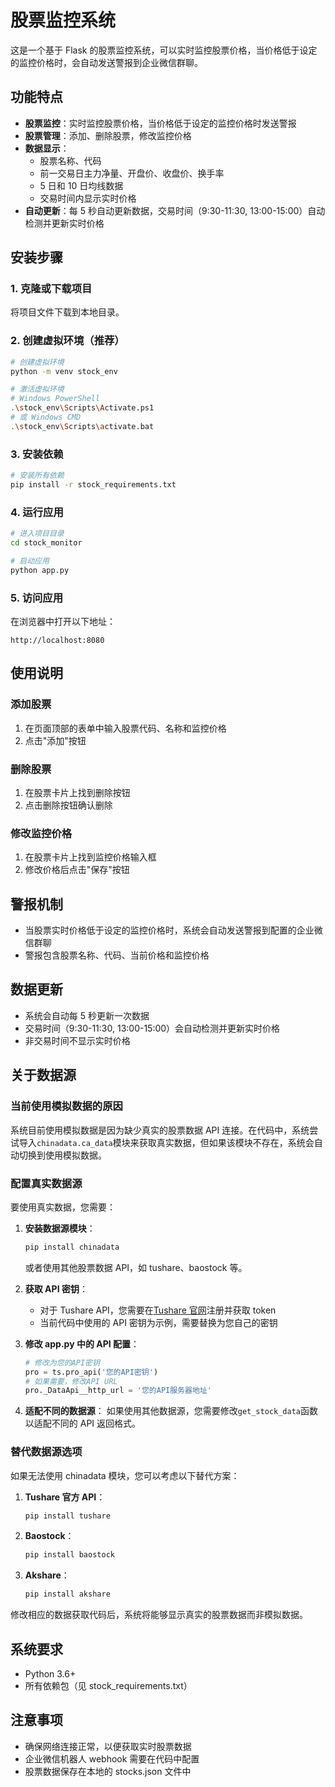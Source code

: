 # 股票监控系统

这是一个基于 Flask 的股票监控系统，可以实时监控股票价格，当价格低于设定的监控价格时，会自动发送警报到企业微信群聊。

## 功能特点

- **股票监控**：实时监控股票价格，当价格低于设定的监控价格时发送警报
- **股票管理**：添加、删除股票，修改监控价格
- **数据显示**：
  - 股票名称、代码
  - 前一交易日主力净量、开盘价、收盘价、换手率
  - 5 日和 10 日均线数据
  - 交易时间内显示实时价格
- **自动更新**：每 5 秒自动更新数据，交易时间（9:30-11:30, 13:00-15:00）自动检测并更新实时价格

## 安装步骤

### 1. 克隆或下载项目

将项目文件下载到本地目录。

### 2. 创建虚拟环境（推荐）

```bash
# 创建虚拟环境
python -m venv stock_env

# 激活虚拟环境
# Windows PowerShell
.\stock_env\Scripts\Activate.ps1
# 或 Windows CMD
.\stock_env\Scripts\activate.bat
```

### 3. 安装依赖

```bash
# 安装所有依赖
pip install -r stock_requirements.txt
```

### 4. 运行应用

```bash
# 进入项目目录
cd stock_monitor

# 启动应用
python app.py
```

### 5. 访问应用

在浏览器中打开以下地址：

```
http://localhost:8080
```

## 使用说明

### 添加股票

1. 在页面顶部的表单中输入股票代码、名称和监控价格
2. 点击"添加"按钮

### 删除股票

1. 在股票卡片上找到删除按钮
2. 点击删除按钮确认删除

### 修改监控价格

1. 在股票卡片上找到监控价格输入框
2. 修改价格后点击"保存"按钮

## 警报机制

- 当股票实时价格低于设定的监控价格时，系统会自动发送警报到配置的企业微信群聊
- 警报包含股票名称、代码、当前价格和监控价格

## 数据更新

- 系统会自动每 5 秒更新一次数据
- 交易时间（9:30-11:30, 13:00-15:00）会自动检测并更新实时价格
- 非交易时间不显示实时价格

## 关于数据源

### 当前使用模拟数据的原因

系统目前使用模拟数据是因为缺少真实的股票数据 API 连接。在代码中，系统尝试导入`chinadata.ca_data`模块来获取真实数据，但如果该模块不存在，系统会自动切换到使用模拟数据。

### 配置真实数据源

要使用真实数据，您需要：

1. **安装数据源模块**：

   ```bash
   pip install chinadata
   ```

   或者使用其他股票数据 API，如 tushare、baostock 等。

2. **获取 API 密钥**：

   - 对于 Tushare API，您需要在[Tushare 官网](https://tushare.pro/)注册并获取 token
   - 当前代码中使用的 API 密钥为示例，需要替换为您自己的密钥

3. **修改 app.py 中的 API 配置**：

   ```python
   # 修改为您的API密钥
   pro = ts.pro_api('您的API密钥')
   # 如果需要，修改API URL
   pro._DataApi__http_url = '您的API服务器地址'
   ```

4. **适配不同的数据源**：
   如果使用其他数据源，您需要修改`get_stock_data`函数以适配不同的 API 返回格式。

### 替代数据源选项

如果无法使用 chinadata 模块，您可以考虑以下替代方案：

1. **Tushare 官方 API**：

   ```bash
   pip install tushare
   ```

2. **Baostock**：

   ```bash
   pip install baostock
   ```

3. **Akshare**：
   ```bash
   pip install akshare
   ```

修改相应的数据获取代码后，系统将能够显示真实的股票数据而非模拟数据。

## 系统要求

- Python 3.6+
- 所有依赖包（见 stock_requirements.txt）

## 注意事项

- 确保网络连接正常，以便获取实时股票数据
- 企业微信机器人 webhook 需要在代码中配置
- 股票数据保存在本地的 stocks.json 文件中
